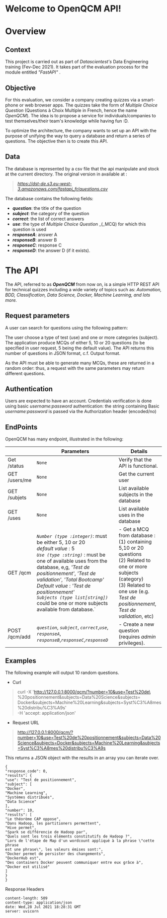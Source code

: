 
# Welcome to OpenQCM API!

# Overview

## Context

This project is carried out as part of _Datascientest's_ Data Engineering training (Fev-Dec 2021). It takes part of the evaluation process for the module entitled _"FastAPI"_ .

## Objective

For this evaluation, we consider a company creating quizzes via a smart-phone or web browser apps. The quizzes take the form of _Multiple Choice_  _Question_  (Questions à Choix Multiple in French, hence the name _OpenQCM_). The idea is to propose a service for individuals/companies to test themselves/their team's knowledge while having fun :D.

To optimize the architecture, the company wants to set up an API with the purpose of unifying the way to query a database and return a series of questions. The objective then is to create this API.

## Data

The database is represented by a csv file that the api manipulate and stock at the current directory. The original version in available at : 
> _https://dst-de.s3.eu-west-3.amazonaws.com/fastapi_fr/questions.csv_

The database contains the following fields:
   - _**question**_: the title of the question
  - _**subject**_: the category of the question
   - _**correct**_: the list of correct answers
  -  _**use**_: the type of _Multiple Choice_ _Question_ _(_MCQ) for which this question is used
- _**responseA**_: answer A
- _**responseB**_: answer B
- _**responseC**_: response C
- _**responseD**_: the answer D (if it exists).

# The API
The API, referred to as _**OpenQCM**_ from now on, is a simple HTTP REST API for technical quizzes including a wide variety of topics such as: _Automation, BDD, Classification, Data Science, Docker, Machine Learning, and lots more._
## Request parameters
A user can search for questions using the following pattern:

The user choose a type of test (use) and one or more categories (subject). The application produce MCQs of either 5, 10 or 20 questions (to be specified in user request, 5 being the default value). The API returns this number of questions in JSON format, c.f. Output format.

As the API must be able to generate many MCQs, these are returned in a random order: thus, a request with the same parameters may return different questions.
## Authentication
Users are expected to have an account. Credentials verification is done using basic _username:password_ authentication: the string containing Basic _username:password_ is passed via the Authorization header (encoded/no)
## EndPoints
OpenQCM has many endpoint, illustrated in the following:

|                |Parameters                          |Details                         |
|----------------|-------------------------------|-----------------------------|
|Get /status|`None`            |Verify that the API is functional.            |
|GET /users/me          |`None`            |Get the current user            |
|GET /subjets          |`None`            |List available subjects in the database            |
|GET /uses          |`None`            |List available uses in the database            |
|GET /qcm          |_`Number (type :integer)`_:  must be either 5, 10 or 20 <br>_default value_ : 5 <br> _`Use (type :string)`_ : must be one of available uses from the database, e,g, _'Test de positionnement'_, _'Test de validation'_, _'Total Bootcamp'_ <br>_Default value_ : _'Test de positionnement'_ <br>_`Subjects (type list[string])`_ could be one or more subjects available from database.` |- Get a MCQ from database :<br> (1) containing 5,10 or 20 questions <br> (2) Related to one or more subjects (category) <br> (3) Related to one use (e.g. _Test de positionnement_, _Test de validation_, etc)|
|POST /qcm/add          |_`question`_, _`subject`_, _`correct`_,_`use`_, _`responseA`_, _`responseB`_,_`responseC`_,_`responseD`_| - Create a new question (requires _admin_ privileges).


## Examples

The following example will output 10 random questions.
- Curl
> curl -X   'http://127.0.0.1:8000/qcm/?number=10&use=Test%20de\  %20positionnement&subjects=Data%20Science&subjects= Docker&subjects=Machine%20Learning&subjects=Syst%C3%A8mes %20distribu%C3%A9s' \
   -H 'accept: application/json'

- Request URL
> http://127.0.0.1:8000/qcm/?number=10&use=Test%20de%20positionnement&subjects=Data%20Science&subjects=Docker&subjects=Machine%20Learning&subjects=Syst%C3%A8mes%20distribu%C3%A9s

This returns a JSON object with the results in an array you can iterate over.

``` 
{
"response_code": 0,
"results": {
"use": "Test de positionnement",
"subject": [
"Docker",
"Machine Learning",
"Systèmes distribués",
"Data Science"
],
"number": 10,
"results": [
"Le théorème CAP oppose",
"Dans Hadoop, les partitioners permettent",
"Hive permet",
"Spark se différencie de Hadoop par",
"Quels sont les trois éléments constitutifs de Hadoop ?",
"Lors de l'étape de Map d'un wordcount appliqué à la phrase \"cette phrase
est une phrase\", les valeurs émises sont:",
"Docker permet de persister des changements",
"DockerHub est",
"Des containers Docker peuvent communiquer entre eux grâce à",
"Docker est utilisé"
]
}
}
```

Response Headers
```
content-length: 509  
content-type: application/json  
date: Wed,28 Jul 2021 18:28:31 GMT  
server: uvicorn
```


